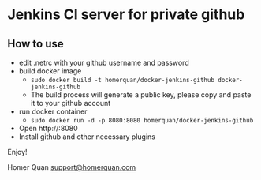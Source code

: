 # Jenkins CI server for private github

## How to use
- edit .netrc with your github username and password
- build docker image
  - `sudo docker build -t homerquan/docker-jenkins-github docker-jenkins-github`
  - The build process will generate a public key, please copy and paste it to your github account
- run docker container
  - `sudo docker run -d -p 8080:8080 homerquan/docker-jenkins-github`
- Open http://<hostname>:8080
- Install github and other necessary plugins

Enjoy!

Homer Quan
support@homerquan.com

